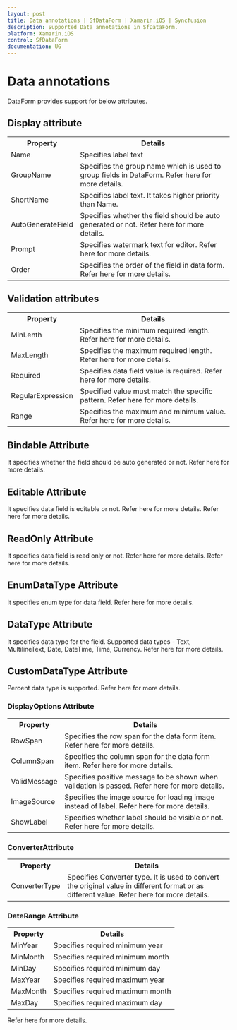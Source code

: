```yaml
---
layout: post
title: Data annotations | SfDataForm | Xamarin.iOS | Syncfusion
description: Supported Data annotations in SfDataForm.
platform: Xamarin.iOS
control: SfDataForm
documentation: UG
---
```


# Data annotations

DataForm provides support for below attributes.

## Display attribute

<table>
<tr>
<th>Property</th>
<th>Details</th>
</tr>
<tr>
<td>
Name
</td>
<td>
Specifies label text
</td>
</tr>
<tr>
<td>
GroupName
</td>
<td>
Specifies the group name which is used to group fields in DataForm. Refer here for more details.
</td>
</tr>
<tr>
<td>
ShortName
</td>
<td>
Specifies label text. It takes higher priority than Name.
</td>
</tr>
<tr>
<td>
AutoGenerateField
</td>
<td>
Specifies whether the field should be auto generated or not.
Refer here for more details.
</td>
</tr>
<tr>
<td>
Prompt
</td>
<td>
Specifies watermark text for editor. Refer here for more details.
</td>
</tr>
<tr>
<td>
Order
</td>
<td>
Specifies the order of the field in data form.
Refer here for more details.
</td>
</tr>
</table>

## Validation attributes

<table>
<tr>
<th>Property</th>
<th>Details</th>
</tr>
<tr>
<td>
MinLenth

</td>
<td>
Specifies the minimum required length.
Refer here for more details.
</td>
</tr>
<tr>
<td>
MaxLength

</td>
<td>
Specifies the maximum required length.
Refer here for more details.
</td>
</tr>
<tr>
<td>
Required

</td>
<td>
Specifies data field value is required.
Refer here for more details.
</td>
</tr>
<tr>
<td>
RegularExpression

</td>
<td>
Specified value must match the specific pattern.
Refer here for more details.
</td>
</tr>
<tr>
<td>
Range

</td>
<td>
Specifies the maximum and minimum value.
Refer here for more details.
</td>
</tr>
</table>

## Bindable Attribute

It specifies whether the field should be auto generated or not. Refer here for more details.

## Editable Attribute

It specifies data field is editable or not. Refer here for more details. Refer here for more details.

## ReadOnly Attribute

It specifies data field is read only or not. Refer here for more details. Refer here for more details.

## EnumDataType Attribute

It specifies enum type for data field. Refer here for more details.

## DataType Attribute

It specifies data type for the field.
Supported data types - Text, MultilineText, Date, DateTime, Time, Currency.
Refer here for more details.

## CustomDataType Attribute

Percent data type is supported. Refer here for more details.

### DisplayOptions Attribute

<table>
<tr>
<th>Property</th>
<th>Details</th>
</tr>
<tr>
<td>
RowSpan
</td>
<td>
Specifies the row span for the data form item.
Refer here for more details.
</td>
</tr>
<tr>
<td>
ColumnSpan
</td>
<td>
Specifies the column span for the data form item.
Refer here for more details.
</td>
</tr>
<tr>
<td>
ValidMessage
</td>
<td>
Specifies positive message to be shown when validation is passed. Refer here for more details.
</td>
</tr>
<tr>
<td>
ImageSource
</td>
<td>
Specifies the image source for loading image instead of label.
Refer here for more details.
</td>
</tr>
<tr>
<td>
ShowLabel
</td>
<td>
Specifies whether label should be visible or not.
Refer here for more details.
</td>
</tr>
</table>

### ConverterAttribute

<table>
<tr>
<th>Property</th>
<th>Details</th>
</tr>
<tr>
<td>
ConverterType
</td>
<td>
Specifies Converter type. It is used to convert the original value in different format or as different value.
Refer here for more details.
</td>
</tr>
</table>

### DateRange Attribute

<table>
<tr>
<th>Property</th>
<th>Details</th>
</tr>
<tr>
<td>
MinYear
</td>
<td>
Specifies required minimum year
</td>
</tr>
<tr>
<td>
MinMonth
</td>
<td>
Specifies required minimum month
</td>
</tr>
<tr>
<td>
MinDay
</td>
<td>
Specifies required minimum day
</td>
</tr>
<tr>
<td>
MaxYear
</td>
<td>
Specifies required maximum year
</td>
</tr>
<tr>
<td>
MaxMonth
</td>
<td>
Specifies required maximum month
</td>
</tr>
<tr>
<td>
MaxDay
</td>
<td>
Specifies required maximum day
</td>
</tr>
</table>

Refer here for more details.
